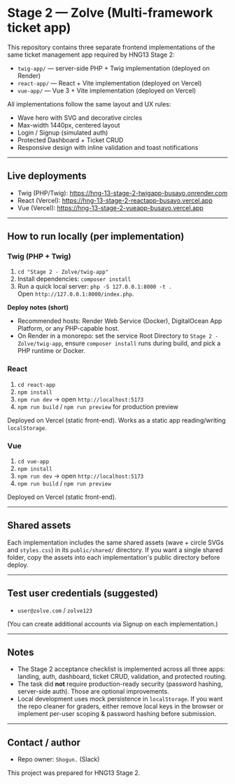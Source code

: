 # Stage 2 — Zolve (Multi-framework ticket app)

This repository contains three separate frontend implementations of the same ticket management app required by HNG13 Stage 2:

- `twig-app/` — server-side PHP + Twig implementation (deployed on Render)
- `react-app/` — React + Vite implementation (deployed on Vercel)
- `vue-app/` — Vue 3 + Vite implementation (deployed on Vercel)

All implementations follow the same layout and UX rules:
- Wave hero with SVG and decorative circles
- Max-width 1440px, centered layout
- Login / Signup (simulated auth)
- Protected Dashboard + Ticket CRUD
- Responsive design with inline validation and toast notifications

---

## Live deployments
- Twig (PHP/Twig): https://hng-13-stage-2-twigapp-busayo.onrender.com
- React (Vercel): https://hng-13-stage-2-reactapp-busayo.vercel.app
- Vue (Vercel): https://hng-13-stage-2-vueapp-busayo.vercel.app

---

## How to run locally (per implementation)

### Twig (PHP + Twig)
1. `cd "Stage 2 - Zolve/twig-app"`
2. Install dependencies: `composer install`
3. Run a quick local server: `php -S 127.0.0.1:8000 -t .`  
   Open `http://127.0.0.1:8000/index.php`.

**Deploy notes (short)**
- Recommended hosts: Render Web Service (Docker), DigitalOcean App Platform, or any PHP-capable host.
- On Render in a monorepo: set the service Root Directory to `Stage 2 - Zolve/twig-app`, ensure `composer install` runs during build, and pick a PHP runtime or Docker.

### React
1. `cd react-app`
2. `npm install`
3. `npm run dev` → open `http://localhost:5173`
4. `npm run build` / `npm run preview` for production preview

Deployed on Vercel (static front-end). Works as a static app reading/writing `localStorage`.

### Vue
1. `cd vue-app`
2. `npm install`
3. `npm run dev` → open `http://localhost:5173`
4. `npm run build` / `npm run preview`

Deployed on Vercel (static front-end).

---

## Shared assets
Each implementation includes the same shared assets (wave + circle SVGs and `styles.css`) in its `public/shared/` directory. If you want a single shared folder, copy the assets into each implementation's public directory before deploy.

---

## Test user credentials (suggested)
- `user@zolve.com` / `zolve123`

(You can create additional accounts via Signup on each implementation.)

---

## Notes
- The Stage 2 acceptance checklist is implemented across all three apps: landing, auth, dashboard, ticket CRUD, validation, and protected routing.
- The task did **not** require production-ready security (password hashing, server-side auth). Those are optional improvements.
- Local development uses mock persistence in `localStorage`. If you want the repo cleaner for graders, either remove local keys in the browser or implement per-user scoping & password hashing before submission.

---

## Contact / author
- Repo owner: `Shogun.` (Slack)

This project was prepared for HNG13 Stage 2.
